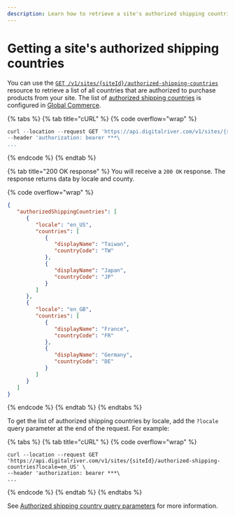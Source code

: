 ```yaml
---
description: Learn how to retrieve a site's authorized shipping countries.
---
```


# Getting a site's authorized shipping countries

You can use the [`GET /v1/sites/{siteId}/authorized-shipping-countries`](https://www.digitalriver.com/docs/commerce-admin-api/#tag/Authorized-Countries/paths/\~1v1\~1sites\~1%7BsiteId%7D\~1authorized-shipping-countries/get) resource to retrieve a list of all countries that are authorized to purchase products from your site. The list of [authorized shipping countries](configuring-authorized-shipping-and-billing-countries.md) is configured in [Global Commerce](https://gc.digitalriver.com/gc/ent/login.do).&#x20;

{% tabs %}
{% tab title="cURL" %}
{% code overflow="wrap" %}
```javascript
curl --location --request GET 'https://api.digitalriver.com/v1/sites/{siteId}/authorized-shipping-countries' \
--header 'authorization: bearer ***\
...
```
{% endcode %}
{% endtab %}

{% tab title="200 OK response" %}
You will receive a `200 OK` response. The response returns data by locale and county.

{% code overflow="wrap" %}
```json
{  
   "authorizedShippingCountries": [        
      {          
         "locale": "en_US",          
         "countries": [            
            {              
               "displayName": "Taiwan",              
               "countryCode": "TW"            
            },            
            {              
               "displayName": "Japan",              
               "countryCode": "JP"            
            }          
         ]        
      },        
      {          
         "locale": "en_GB",          
         "countries": [            
            {              
               "displayName": "France",              
               "countryCode": "FR"            
            },            
            {              
               "displayName": "Germany",              
               "countryCode": "DE"            
            }          
         ]        
      }      
   ]
}
```
{% endcode %}
{% endtab %}
{% endtabs %}

To get the list of authorized shipping countries by locale, add the `?locale` query parameter at the end of the request. For example:

{% tabs %}
{% tab title="cURL" %}
{% code overflow="wrap" %}
```http
curl --location --request GET 'https://api.digitalriver.com/v1/sites/{siteId}/authorized-shipping-countries?locale=en_US' \
--header 'authorization: bearer ***\
...
```
{% endcode %}
{% endtab %}
{% endtabs %}

See [Authorized shipping country query parameters](../../general-resources/admin-apis-reference/sites/authorized-shipping-and-billing-countries.md#authorized-shipping-countries-query-parameters) for more information.
